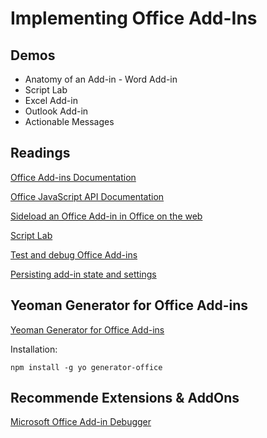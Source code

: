 # Implementing Office Add-Ins

## Demos

-   Anatomy of an Add-in - Word Add-in
-   Script Lab
-   Excel Add-in
-   Outlook Add-in
-   Actionable Messages

## Readings

[Office Add-ins Documentation](https://docs.microsoft.com/en-us/office/dev/add-ins/)

[Office JavaScript API Documentation](https://docs.microsoft.com/en-us/office/dev/add-ins/reference/javascript-api-for-office)

[Sideload an Office Add-in in Office on the web](https://docs.microsoft.com/en-us/office/dev/add-ins/testing/sideload-office-add-ins-for-testing)

[Script Lab](https://docs.microsoft.com/en-us/office/dev/add-ins/overview/explore-with-script-lab)

[Test and debug Office Add-ins](https://docs.microsoft.com/en-us/office/dev/add-ins/testing/test-debug-office-add-ins)

[Persisting add-in state and settings](https://docs.microsoft.com/en-us/office/dev/add-ins/develop/persisting-add-in-state-and-settings)

## Yeoman Generator for Office Add-ins

[Yeoman Generator for Office Add-ins](https://github.com/OfficeDev/generator-office)

Installation:

```
npm install -g yo generator-office
```

## Recommende Extensions & AddOns

[Microsoft Office Add-in Debugger](https://marketplace.visualstudio.com/items?itemName=msoffice.microsoft-office-add-in-debugger)
